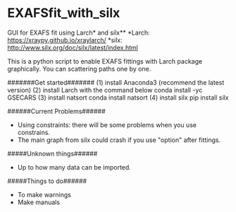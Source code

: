 # EXAFSfit_with_silx
GUI for EXAFS fit using Larch* and silx**
*Larch: https://xraypy.github.io/xraylarch/
*silx: http://www.silx.org/doc/silx/latest/index.html

This is a python script to enable EXAFS fittings with Larch package graphically.
You can scattering paths one by one.

#######Get started#######
(1) install Anaconda3 (recommend the latest version)
(2) install Larch with the command below
    conda install -yc GSECARS
(3) install natsort
    conda install natsort
(4) install silx
    pip install silx

######Current Problems######
* Using constraints: there will be some problems when you use constrains.
* The main graph from silx could crash if you use "option" after fittings.

#####Unknown things######
* Up to how many data can be imported.

#####Things to do######
* To make warnings
* Make manuals
